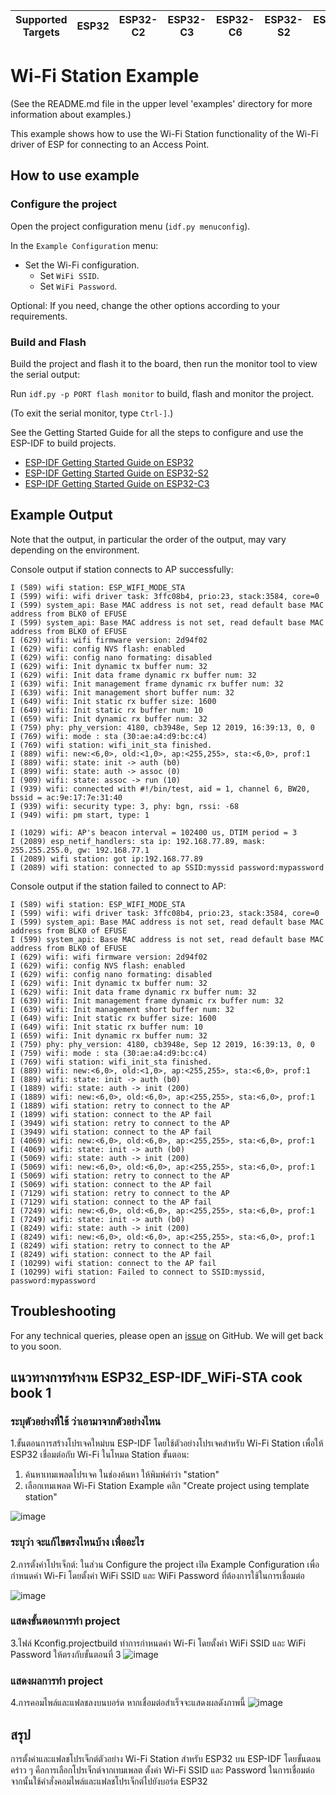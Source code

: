 | Supported Targets | ESP32 | ESP32-C2 | ESP32-C3 | ESP32-C6 | ESP32-S2 | ESP32-S3 |
| ----------------- | ----- | -------- | -------- | -------- | -------- | -------- |

# Wi-Fi Station Example

(See the README.md file in the upper level 'examples' directory for more information about examples.)

This example shows how to use the Wi-Fi Station functionality of the Wi-Fi driver of ESP for connecting to an Access Point.

## How to use example

### Configure the project

Open the project configuration menu (`idf.py menuconfig`).

In the `Example Configuration` menu:

* Set the Wi-Fi configuration.
    * Set `WiFi SSID`.
    * Set `WiFi Password`.

Optional: If you need, change the other options according to your requirements.

### Build and Flash

Build the project and flash it to the board, then run the monitor tool to view the serial output:

Run `idf.py -p PORT flash monitor` to build, flash and monitor the project.

(To exit the serial monitor, type ``Ctrl-]``.)

See the Getting Started Guide for all the steps to configure and use the ESP-IDF to build projects.

* [ESP-IDF Getting Started Guide on ESP32](https://docs.espressif.com/projects/esp-idf/en/latest/esp32/get-started/index.html)
* [ESP-IDF Getting Started Guide on ESP32-S2](https://docs.espressif.com/projects/esp-idf/en/latest/esp32s2/get-started/index.html)
* [ESP-IDF Getting Started Guide on ESP32-C3](https://docs.espressif.com/projects/esp-idf/en/latest/esp32c3/get-started/index.html)

## Example Output
Note that the output, in particular the order of the output, may vary depending on the environment.

Console output if station connects to AP successfully:
```
I (589) wifi station: ESP_WIFI_MODE_STA
I (599) wifi: wifi driver task: 3ffc08b4, prio:23, stack:3584, core=0
I (599) system_api: Base MAC address is not set, read default base MAC address from BLK0 of EFUSE
I (599) system_api: Base MAC address is not set, read default base MAC address from BLK0 of EFUSE
I (629) wifi: wifi firmware version: 2d94f02
I (629) wifi: config NVS flash: enabled
I (629) wifi: config nano formating: disabled
I (629) wifi: Init dynamic tx buffer num: 32
I (629) wifi: Init data frame dynamic rx buffer num: 32
I (639) wifi: Init management frame dynamic rx buffer num: 32
I (639) wifi: Init management short buffer num: 32
I (649) wifi: Init static rx buffer size: 1600
I (649) wifi: Init static rx buffer num: 10
I (659) wifi: Init dynamic rx buffer num: 32
I (759) phy: phy_version: 4180, cb3948e, Sep 12 2019, 16:39:13, 0, 0
I (769) wifi: mode : sta (30:ae:a4:d9:bc:c4)
I (769) wifi station: wifi_init_sta finished.
I (889) wifi: new:<6,0>, old:<1,0>, ap:<255,255>, sta:<6,0>, prof:1
I (889) wifi: state: init -> auth (b0)
I (899) wifi: state: auth -> assoc (0)
I (909) wifi: state: assoc -> run (10)
I (939) wifi: connected with #!/bin/test, aid = 1, channel 6, BW20, bssid = ac:9e:17:7e:31:40
I (939) wifi: security type: 3, phy: bgn, rssi: -68
I (949) wifi: pm start, type: 1

I (1029) wifi: AP's beacon interval = 102400 us, DTIM period = 3
I (2089) esp_netif_handlers: sta ip: 192.168.77.89, mask: 255.255.255.0, gw: 192.168.77.1
I (2089) wifi station: got ip:192.168.77.89
I (2089) wifi station: connected to ap SSID:myssid password:mypassword
```

Console output if the station failed to connect to AP:
```
I (589) wifi station: ESP_WIFI_MODE_STA
I (599) wifi: wifi driver task: 3ffc08b4, prio:23, stack:3584, core=0
I (599) system_api: Base MAC address is not set, read default base MAC address from BLK0 of EFUSE
I (599) system_api: Base MAC address is not set, read default base MAC address from BLK0 of EFUSE
I (629) wifi: wifi firmware version: 2d94f02
I (629) wifi: config NVS flash: enabled
I (629) wifi: config nano formating: disabled
I (629) wifi: Init dynamic tx buffer num: 32
I (629) wifi: Init data frame dynamic rx buffer num: 32
I (639) wifi: Init management frame dynamic rx buffer num: 32
I (639) wifi: Init management short buffer num: 32
I (649) wifi: Init static rx buffer size: 1600
I (649) wifi: Init static rx buffer num: 10
I (659) wifi: Init dynamic rx buffer num: 32
I (759) phy: phy_version: 4180, cb3948e, Sep 12 2019, 16:39:13, 0, 0
I (759) wifi: mode : sta (30:ae:a4:d9:bc:c4)
I (769) wifi station: wifi_init_sta finished.
I (889) wifi: new:<6,0>, old:<1,0>, ap:<255,255>, sta:<6,0>, prof:1
I (889) wifi: state: init -> auth (b0)
I (1889) wifi: state: auth -> init (200)
I (1889) wifi: new:<6,0>, old:<6,0>, ap:<255,255>, sta:<6,0>, prof:1
I (1889) wifi station: retry to connect to the AP
I (1899) wifi station: connect to the AP fail
I (3949) wifi station: retry to connect to the AP
I (3949) wifi station: connect to the AP fail
I (4069) wifi: new:<6,0>, old:<6,0>, ap:<255,255>, sta:<6,0>, prof:1
I (4069) wifi: state: init -> auth (b0)
I (5069) wifi: state: auth -> init (200)
I (5069) wifi: new:<6,0>, old:<6,0>, ap:<255,255>, sta:<6,0>, prof:1
I (5069) wifi station: retry to connect to the AP
I (5069) wifi station: connect to the AP fail
I (7129) wifi station: retry to connect to the AP
I (7129) wifi station: connect to the AP fail
I (7249) wifi: new:<6,0>, old:<6,0>, ap:<255,255>, sta:<6,0>, prof:1
I (7249) wifi: state: init -> auth (b0)
I (8249) wifi: state: auth -> init (200)
I (8249) wifi: new:<6,0>, old:<6,0>, ap:<255,255>, sta:<6,0>, prof:1
I (8249) wifi station: retry to connect to the AP
I (8249) wifi station: connect to the AP fail
I (10299) wifi station: connect to the AP fail
I (10299) wifi station: Failed to connect to SSID:myssid, password:mypassword
```

## Troubleshooting

For any technical queries, please open an [issue](https://github.com/espressif/esp-idf/issues) on GitHub. We will get back to you soon.

## แนวทางการทำงาน ESP32_ESP-IDF_WiFi-STA cook book 1
### ระบุตัวอย่างที่ใช้ ว่าเอามาจากตัวอย่างไหน
1.ขั้นตอนการสร้างโปรเจคใหม่บน ESP-IDF โดยใช้ตัวอย่างโปรเจคสำหรับ Wi-Fi Station เพื่อให้ ESP32 เชื่อมต่อกับ Wi-Fi ในโหมด Station
ขั้นตอน:
1.	ค้นหาเทมเพลตโปรเจค ในช่องค้นหา ให้พิมพ์คำว่า "station"  
2.	เลือกเทมเพลต Wi-Fi Station Example คลิก "Create project using template station" 
 
![image](https://github.com/user-attachments/assets/a91d5b36-fb4a-432e-bb7c-1b1640e3ef13)

### ระบุว่า จะแก้ไขตรงไหนบ้าง เพื่ออะไร
2.การตั้งค่าโปรเจ็กต์:
ในส่วน Configure the project เปิด Example Configuration เพื่อกำหนดค่า Wi-Fi โดยตั้งค่า WiFi SSID และ WiFi Password ที่ต้องการใช้ในการเชื่อมต่อ

 ![image](https://github.com/user-attachments/assets/6e5e9a5c-f852-48cc-8270-19ac33ddc3ec)

### แสดงขั้นตอนการทำ project
3.ไฟล์ Kconfig.projectbuild ทำการกำหนดค่า Wi-Fi โดยตั้งค่า WiFi SSID และ WiFi Password ให้ตรงกับขั้นตอนที่ 3 
  ![image](https://github.com/user-attachments/assets/bbd10b55-0705-49e5-a34d-13ee568ac564)

### แสดงผลการทำ project
4.การคอมไพล์และแฟลชลงบนบอร์ด   หากเชื่อมต่อสำเร็จจะแสดงผลดังภาพนี้
![image](https://github.com/user-attachments/assets/dc81e909-e388-4460-a7e1-f9b7ed9a1f69)

 
## สรุป 
การตั้งค่าและแฟลชโปรเจ็กต์ตัวอย่าง Wi-Fi Station สำหรับ ESP32 บน ESP-IDF โดยขั้นตอนคร่าว ๆ 
คือการเลือกโปรเจ็กต์จากเทมเพลต ตั้งค่า Wi-Fi SSID และ Password ในการเชื่อมต่อ จากนั้นใช้คำสั่งคอมไพล์และแฟลชโปรเจ็กต์ไปยังบอร์ด ESP32

